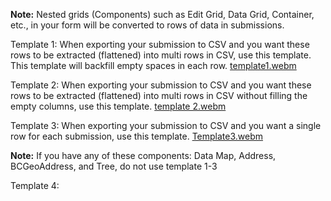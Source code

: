 **Note:** Nested grids (Components) such as Edit Grid, Data Grid, Container, etc., in your form will be converted to rows of data in submissions. 

Template 1: When exporting your submission to CSV and you want these rows to be extracted (flattened) into multi rows in CSV, use this template. This template will backfill empty spaces in each row. 
[template1.webm](https://user-images.githubusercontent.com/14250649/218782456-bd1d023e-58a3-44c4-ac68-0341966a3f54.webm)

Template 2: When exporting your submission to CSV and you want these rows to be extracted (flattened) into multi rows in CSV without filling the empty columns, use this template.
[template 2.webm](https://user-images.githubusercontent.com/14250649/218782818-06d50c33-c5f2-4fc8-85b5-c6f0adc14f7e.webm)

Template 3: When exporting your submission to CSV and you want a single row for each submission, use this template.
[Template3.webm](https://user-images.githubusercontent.com/14250649/218786822-eddc8d47-d19f-43bd-b6fe-a2f95e212065.webm)

**Note:**  If you have any of these components: Data Map, Address, BCGeoAddress, and Tree, do not use template 1-3

Template 4: 